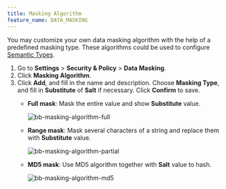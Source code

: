 ```yaml
---
title: Masking Algorithm
feature_name: DATA_MASKING
---
```


You may customize your own data masking algorithm with the help of a predefined masking type. These algorithms could be used to configure [Semantic Types](/docs/security/data-masking/semantic-types).

1. Go to **Settings** > **Security & Policy** > **Data Masking**.
2. Click **Masking Algorithm**.
3. Click **Add**, and fill in the name and description. Choose **Masking Type**, and fill in **Substitute** of **Salt** if necessary. Click **Confirm** to save.
    - **Full mask**: Mask the entire value and show **Substitute** value.

        ![bb-masking-algorithm-full](/content/docs/security/data-masking/bb-masking-algorithm-full.webp)

    - **Range mask**: Mask several characters of a string and replace them with **Substitute** value.

        ![bb-masking-algorithm-partial](/content/docs/security/data-masking/bb-masking-algorithm-partial.webp)

    - **MD5 mask**: Use MD5 algorithm together with **Salt** value to hash.

        ![bb-masking-algorithm-md5](/content/docs/security/data-masking/bb-masking-algorithm-md5.webp)